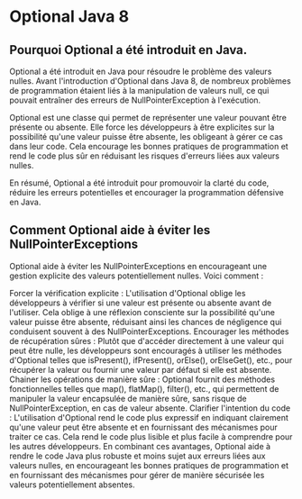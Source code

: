 # Optional Java 8

## Pourquoi Optional a été introduit en Java.

Optional a été introduit en Java pour résoudre le problème des valeurs nulles. Avant l'introduction d'Optional dans Java
8, de nombreux problèmes de programmation étaient liés à la manipulation de valeurs null, ce qui pouvait entraîner des
erreurs de NullPointerException à l'exécution.

Optional est une classe qui permet de représenter une valeur pouvant être présente ou absente. Elle force les
développeurs à être explicites sur la possibilité qu'une valeur puisse être absente, les obligeant à gérer ce cas dans
leur code. Cela encourage les bonnes pratiques de programmation et rend le code plus sûr en réduisant les risques
d'erreurs liées aux valeurs nulles.

En résumé, Optional a été introduit pour promouvoir la clarté du code, réduire les erreurs potentielles et encourager la
programmation défensive en Java.

## Comment Optional aide à éviter les NullPointerExceptions

Optional aide à éviter les NullPointerExceptions en encourageant une gestion explicite des valeurs potentiellement
nulles. Voici comment :

Forcer la vérification explicite : L'utilisation d'Optional oblige les développeurs à vérifier si une valeur est
présente ou absente avant de l'utiliser. Cela oblige à une réflexion consciente sur la possibilité qu'une valeur puisse
être absente, réduisant ainsi les chances de négligence qui conduisent souvent à des NullPointerExceptions.
Encourager les méthodes de récupération sûres : Plutôt que d'accéder directement à une valeur qui peut être nulle, les
développeurs sont encouragés à utiliser les méthodes d'Optional telles que isPresent(), ifPresent(), orElse(),
orElseGet(), etc., pour récupérer la valeur ou fournir une valeur par défaut si elle est absente.
Chainer les opérations de manière sûre : Optional fournit des méthodes fonctionnelles telles que map(), flatMap(),
filter(), etc., qui permettent de manipuler la valeur encapsulée de manière sûre, sans risque de NullPointerException,
en cas de valeur absente.
Clarifier l'intention du code : L'utilisation d'Optional rend le code plus expressif en indiquant clairement qu'une
valeur peut être absente et en fournissant des mécanismes pour traiter ce cas. Cela rend le code plus lisible et plus
facile à comprendre pour les autres développeurs.
En combinant ces avantages, Optional aide à rendre le code Java plus robuste et moins sujet aux erreurs liées aux
valeurs nulles, en encourageant les bonnes pratiques de programmation et en fournissant des mécanismes pour gérer de
manière sécurisée les valeurs potentiellement absentes.
